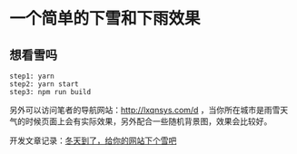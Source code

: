 # 一个简单的下雪和下雨效果
## 想看雪吗
```
step1: yarn
step2: yarn start 
step3: npm run build

```

另外可以访问笔者的导航网站：http://lxqnsys.com/d ，当你所在城市是雨雪天气的时候页面上会有实际效果，另外配合一些随机背景图，效果会比较好。

开发文章记录：[冬天到了，给你的网站下个雪吧](https://juejin.cn/post/6910857740327845901)
